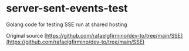 # server-sent-events-test
Golang code for testing SSE run at shared hosting

Original source [https://github.com/rafaelgfirmino/dev-to/tree/main/SSE](https://github.com/rafaelgfirmino/dev-to/tree/main/SSE)
